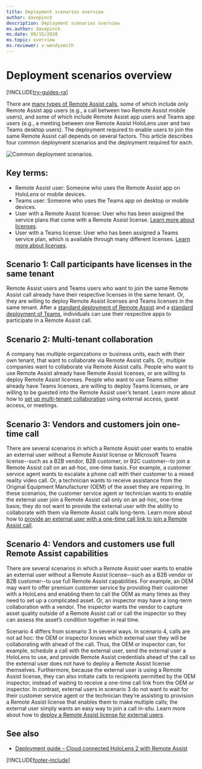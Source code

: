 ```yaml
---
title: Deployment scenarios overview 
author: davepinch
description: Deployment scenarios overview 
ms.author: davepinch
ms.date: 09/15/2020
ms.topic: overview
ms.reviewer: v-wendysmith
---
```


# Deployment scenarios overview 

[!INCLUDE[try-guides-ra](../includes/try-guides-ra.md)]

There are [many types of Remote Assist calls](./mobile-app/making-calls-on-remote-assist-mobile.md), some of which include only Remote Assist app users (e.g., a call between two Remote Assist mobile users), and some of which include Remote Assist app users and Teams app users (e.g., a meeting between one Remote Assist HoloLens user and two Teams desktop users). The deployment required to enable users to join the same Remote Assist call depends on several factors. This article describes four common deployment scenarios and the deployment required for each.

![Common deployment scenarios.](media/common-deployment-scenarios.png "Common deployment scenarios") 

## Key terms: 
-	Remote Assist user: Someone who uses the Remote Assist app on HoloLens or mobile devices.
-	Teams user: Someone who uses the Teams app on desktop or mobile devices.
-	User with a Remote Assist license: User who has been assigned the service plans that come with a Remote Assist license. [Learn more about licenses](./requirements.md). 
-	User with a Teams license: User who has been assigned a Teams service plan, which is available through many different licenses. [Learn more about licenses](./requirements.md). 

## Scenario 1: Call participants have licenses in the same tenant
Remote Assist users and Teams users who want to join the same Remote Assist call already have their respective licenses in the same tenant. Or, they are willing to deploy Remote Assist licenses and Teams licenses in the same tenant. 
After a [standard deployment of Remote Assist](deploy-remote-assist.md) and a [standard deployment of Teams](/MicrosoftTeams/user-access), individuals can use their respective apps to participate in a Remote Assist call.   

## Scenario 2: Multi-tenant collaboration 
A company has multiple organizations or business units, each with their own tenant, that want to collaborate via Remote Assist calls. Or, multiple companies want to collaborate via Remote Assist calls. People who want to use Remote Assist already have Remote Assist licenses, or are willing to deploy Remote Assist licenses. People who want to use Teams either already have Teams licenses, are willing to deploy Teams licenses, or are willing to be guested into the Remote Assist user’s tenant. 
Learn more about how to [set up multi-tenant collaboration](multi-tenant-deployment.md) using external access, guest access, or meetings.

## Scenario 3: Vendors and customers join one-time call 
There are several scenarios in which a Remote Assist user wants to enable an external user without a Remote Assist license or Microsoft Teams license--such as a B2B vendor, B2B customer, or B2C customer--to join a Remote Assist call on an ad-hoc, one-time basis. For example, a customer service agent wants to escalate a phone call with their customer to a mixed reality video call. Or, a technician wants to receive assistance from the Original Equipment Manufacturer (OEM) of the asset they are repairing. In these scenarios, the customer service agent or technician wants to enable the external user join a Remote Assist call only on an ad-hoc, one-time basis; they do not want to provide the external user with the ability to collaborate with them via Remote Assist calls long-term.
Learn more about how to [provide an external user with a one-time call link to join a Remote Assist call](one-time-call.md).

## Scenario 4: Vendors and customers use full Remote Assist capabilities 
There are several scenarios in which a Remote Assist user wants to enable an external user without a Remote Assist license--such as a B2B vendor or B2B customer--to use full Remote Assist capabilities. For example, an OEM may want to offer premium customer service by providing their customer with a HoloLens and enabling them to call the OEM as many times as they need to set up a complicated asset. Or, an inspector may have a long-term collaboration with a vendor. The inspector wants the vendor to capture asset quality outside of a Remote Assist call or call the inspector so they can assess the asset’s condition together in real time.  

Scenario 4 differs from scenario 3 in several ways. In scenario 4, calls are not ad hoc: the OEM or inspector knows which external user they will be collaborating with ahead of the call. Thus, the OEM or inspector can, for example, schedule a call with the external user, send the external user a HoloLens to use, and provide Remote Assist credentials ahead of the call so the external user does not have to deploy a Remote Assist license themselves. Furthermore, because the external user is using a Remote Assist license, they can also initiate calls to recipients permitted by the OEM inspector, instead of waiting to receive a one-time call link from the OEM or inspector. In contrast, external users in scenario 3 do not want to wait for their customer service agent or the technician they’re assisting to provision a Remote Assist license that enables them to make multiple calls; the external user simply wants an easy way to join a call in-situ. Learn more about how to [deploy a Remote Assist license for external users](vendor-use-RA.md). 

## See also

- [Deployment guide – Cloud connected HoloLens 2 with Remote Assist](/hololens/hololens2-cloud-connected-overview)




[!INCLUDE[footer-include](../includes/footer-banner.md)]
